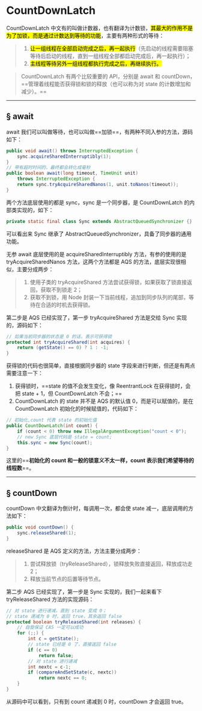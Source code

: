 # CountDownLatch

CountDownLatch 中文有的叫做计数器，也有翻译为计数锁，<mark>其最大的作用不是为了加锁，而是通过计数达到等待的功能</mark>，主要有两种形式的等待：

> 1. <mark>让一组线程在全部启动完成之后，再一起执行</mark>（先启动的线程需要阻塞等待后启动的线程，直到一组线程全部都启动完成后，再一起执行）；
> 2. <mark>主线程等待另外一组线程都执行完成之后，再继续执行。</mark>

> CountDownLatch 有两个比较重要的 API，分别是 await 和 countDown，==管理着线程能否获得锁和锁的释放（也可以称为对 state 的计数增加和减少）。==

------

## &sect; await

await 我们可以叫做等待，也可以叫做==加锁==，有两种不同入参的方法，源码如下：

```java
public void await() throws InterruptedException {
    sync.acquireSharedInterruptibly(1);
}
// 带有超时时间的，最终都会转化成毫秒
public boolean await(long timeout, TimeUnit unit)
    throws InterruptedException {
    return sync.tryAcquireSharedNanos(1, unit.toNanos(timeout));
}
```

两个方法底层使用的都是 sync，sync 是一个同步器，是 CountDownLatch 的内部类实现的，如下：

```java
private static final class Sync extends AbstractQueuedSynchronizer {}
```

可以看出来 Sync 继承了 AbstractQueuedSynchronizer，具备了同步器的通用功能。

无参 await 底层使用的是 acquireSharedInterruptibly 方法，有参的使用的是 tryAcquireSharedNanos 方法，这两个方法都是 AQS 的方法，底层实现很相似，主要分成两步：

> 1. 使用子类的 tryAcquireShared 方法尝试获得锁，如果获取了锁直接返回，获取不到锁走 2；
> 2. 获取不到锁，用 Node 封装一下当前线程，追加到同步队列的尾部，等待在合适的时机去获得锁。

第二步是 AQS 已经实现了，第一步 tryAcquireShared 方法是交给 Sync 实现的，源码如下：

```java
// 如果当前同步器的状态是 0 的话，表示可获得锁
protected int tryAcquireShared(int acquires) {
    return (getState() == 0) ? 1 : -1;
}
```

获得锁的代码也很简单，直接根据同步器的 state 字段来进行判断，但还是有两点需要注意一下：

1. 获得锁时，==state 的值不会发生变化，像 ReentrantLock 在获得锁时，会把 state + 1，但 CountDownLatch 不会；==
2. CountDownLatch 的 state 并不是 AQS 的默认值 0，而是可以赋值的，是在 CountDownLatch 初始化的时候赋值的，代码如下：

```java
// 初始化,count 代表 state 的初始化值
public CountDownLatch(int count) {
    if (count < 0) throw new IllegalArgumentException("count < 0");
    // new Sync 底层代码是 state = count;
    this.sync = new Sync(count);
}
```

这里的==**初始化的 count 和一般的锁意义不太一样，count 表示我们希望等待的线程数**==。

------

## &sect; countDown

countDown 中文翻译为倒计时，每调用一次，都会使 state 减一，底层调用的方法如下：

```java
public void countDown() {
    sync.releaseShared(1);
}
```

releaseShared 是 AQS 定义的方法，方法主要分成两步：

> 1. 尝试释放锁（tryReleaseShared），锁释放失败直接返回，释放成功走 2；
> 2. 释放当前节点的后置等待节点。

第二步 AQS 已经实现了，第一步是 Sync 实现的，我们一起来看下 tryReleaseShared 方法的实现源码：

```java
// 对 state 进行递减，直到 state 变成 0；
// state 递减为 0 时，返回 true，其余返回 false
protected boolean tryReleaseShared(int releases) {
    // 自旋保证 CAS 一定可以成功
    for (;;) {
        int c = getState();
        // state 已经是 0 了，直接返回 false
        if (c == 0)
            return false;
        // 对 state 进行递减
        int nextc = c-1;
        if (compareAndSetState(c, nextc))
            return nextc == 0;
    }
}
```

从源码中可以看到，只有到 count 递减到 0 时，countDown 才会返回 true。